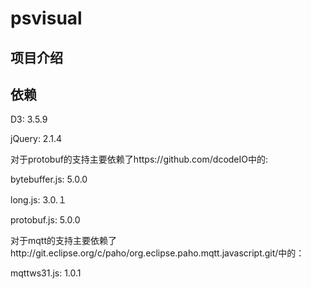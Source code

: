 # psvisual

## 项目介绍

## 依赖

D3: 3.5.9

jQuery: 2.1.4

对于protobuf的支持主要依赖了https://github.com/dcodeIO中的:

bytebuffer.js: 5.0.0

long.js: 3.0.１

protobuf.js: 5.0.0

对于mqtt的支持主要依赖了http://git.eclipse.org/c/paho/org.eclipse.paho.mqtt.javascript.git/中的：

mqttws31.js: 1.0.1